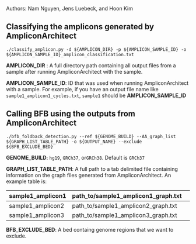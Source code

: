 Authors: Nam Nguyen, Jens Luebeck, and Hoon Kim

## Classifying the amplicons generated by AmpliconArchitect



```
./classify_amplicon.py -d ${AMPLICON_DIR} -p ${AMPLICON_SAMPLE_ID} -o ${AMPLICON_SAMPLE_ID}_amplicon_classification.txt
```

**AMPLICON_DIR** : A full directory path containing all output files from a sample after running AmpliconArchitect with the sample.

**AMPLICON_SAMPLE_ID**: ID that was used when running AmpliconArchitect with a sample. For example, if you have an output file name like `sample1_amplicon1_cycles.txt`, `sample1` should be **AMPLICON_SAMPLE_ID**





## Calling BFB using the outputs from AmpliconArchitect



```
./bfb_foldback_detection.py --ref ${GENOME_BUILD} --AA_graph_list ${GRAPH_LIST_TABLE_PATH} -o ${OUTPUT_NAME} --exclude ${BFB_EXCLUDE_BED}
```



**GENOME_BUILD**:  `hg19`, `GRCh37`,  or`GRCh38`. Default is `GRCh37`

**GRAPH_LIST_TABLE_PATH**: A full path to a tab delimited file containing information on the graph files generated from AmpliconArchitect. An example table is:

| sample1_amplicon1 | path_to/sample1_amplicon1_graph.txt |      |      |      |
| ----------------- | ----------------------------------- | ---- | ---- | ---- |
| sample1_amplicon2 | path_to/sample1_amplicon2_graph.txt |      |      |      |
| sample1_amplicon3 | path_to/sample1_amplicon3_graph.txt |      |      |      |

**BFB_EXCLUDE_BED**: A bed containg genome regions that we want to exclude.